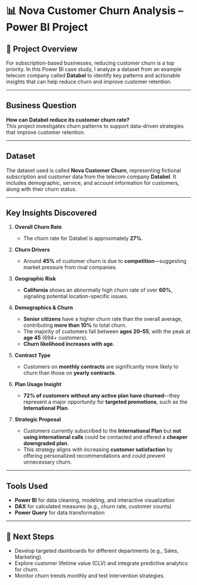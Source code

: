 # 📊 Nova Customer Churn Analysis – Power BI Project

## 📝 Project Overview

For subscription-based businesses, reducing customer churn is a top priority. In this Power BI case study, I analyze a dataset from an example telecom company called **Databel** to identify key patterns and actionable insights that can help reduce churn and improve customer retention.

---

##  Business Question

**How can Databel reduce its customer churn rate?**  
This project investigates churn patterns to support data-driven strategies that improve customer retention.

---

##  Dataset

The dataset used is called **Nova Customer Churn**, representing fictional subscription and customer data from the telecom company **Databel**. It includes demographic, service, and account information for customers, along with their churn status.

---

##  Key Insights Discovered

1. **Overall Churn Rate**
   - The churn rate for Databel is approximately **27%**.

2. **Churn Drivers**
   - Around **45%** of customer churn is due to **competition**—suggesting market pressure from rival companies.

3. **Geographic Risk**
   - **California** shows an abnormally high churn rate of over **60%**, signaling potential location-specific issues.

4. **Demographics & Churn**
   - **Senior citizens** have a higher churn rate than the overall average, contributing **more than 10%** to total churn.
   - The majority of customers fall between **ages 20–55**, with the peak at **age 45** (694+ customers).
   - **Churn likelihood increases with age.**

5. **Contract Type**
   - Customers on **monthly contracts** are significantly more likely to churn than those on **yearly contracts**.

6. **Plan Usage Insight**
   - **72% of customers without any active plan have churned**—they represent a major opportunity for **targeted promotions**, such as the **International Plan**.

7. **Strategic Proposal**
   - Customers currently subscribed to the **International Plan** but **not using international calls** could be contacted and offered a **cheaper downgraded plan**.
   - This strategy aligns with increasing **customer satisfaction** by offering personalized recommendations and could prevent unnecessary churn.

---

##  Tools Used

- **Power BI** for data cleaning, modeling, and interactive visualization
- **DAX** for calculated measures (e.g., churn rate, customer counts)
- **Power Query** for data transformation

---

## 🧠 Next Steps

- Develop targeted dashboards for different departments (e.g., Sales, Marketing).
- Explore customer lifetime value (CLV) and integrate predictive analytics for churn.
- Monitor churn trends monthly and test intervention strategies.
